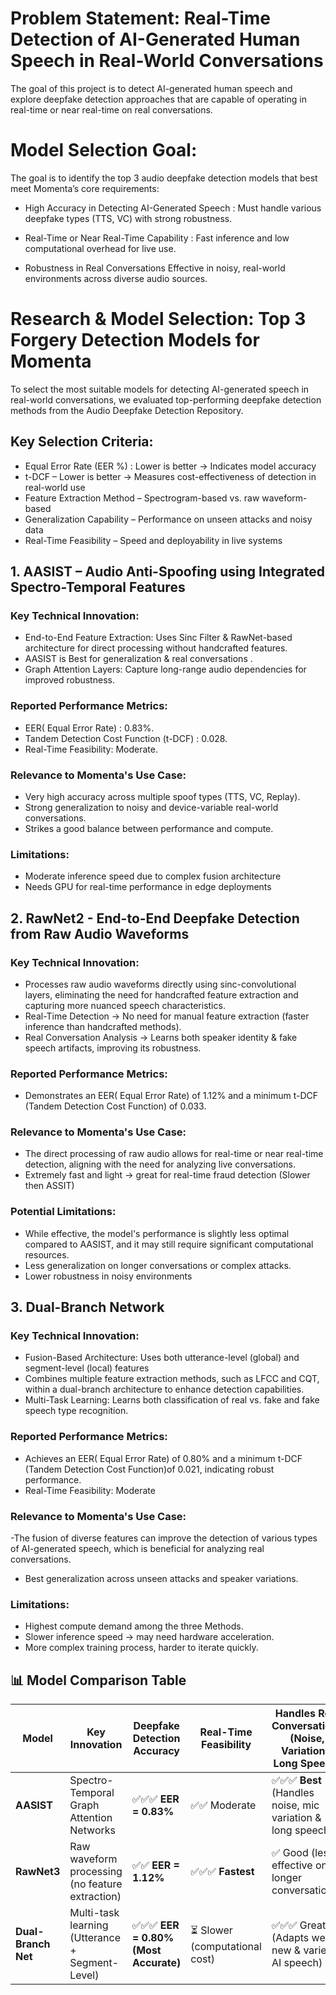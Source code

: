 # Problem Statement: Real-Time Detection of AI-Generated Human Speech in Real-World Conversations

The goal of this project is to detect AI-generated human speech and explore deepfake detection approaches that are capable of operating in real-time or near real-time on real conversations.



#  Model Selection Goal: 

The goal is to identify the top 3 audio deepfake detection models that best meet Momenta’s core requirements:

 - High Accuracy in Detecting AI-Generated Speech : 
Must handle various deepfake types (TTS, VC) with strong robustness.

- Real-Time or Near Real-Time Capability : 
Fast inference and low computational overhead for live use.

- Robustness in Real Conversations
Effective in noisy, real-world environments across diverse audio sources.


# Research & Model Selection: Top 3 Forgery Detection Models for Momenta

To select the most suitable models for detecting AI-generated speech in real-world conversations, we evaluated top-performing deepfake detection methods from the Audio Deepfake Detection Repository.

## Key Selection Criteria:

- Equal Error Rate (EER %) :  Lower is better → Indicates model accuracy
- t-DCF – Lower is better → Measures cost-effectiveness of detection in real-world use
- Feature Extraction Method – Spectrogram-based vs. raw waveform-based
- Generalization Capability – Performance on unseen attacks and noisy data
- Real-Time Feasibility – Speed and deployability in live systems


## 1. AASIST – Audio Anti-Spoofing using Integrated Spectro-Temporal Features

### Key Technical Innovation:
- End-to-End Feature Extraction: Uses Sinc Filter & RawNet-based architecture for direct processing without handcrafted features.
-  AASIST is  Best for generalization & real conversations .
- Graph Attention Layers: Capture long-range audio dependencies for improved robustness.
  
### Reported Performance Metrics:
- EER( Equal Error Rate) : 0.83%.
- Tandem Detection Cost Function (t-DCF) : 0.028.
- Real-Time Feasibility: Moderate.

 ### Relevance to Momenta's Use Case: 
- Very high accuracy across multiple spoof types (TTS, VC, Replay).
- Strong generalization to noisy and device-variable real-world conversations.
- Strikes a good balance between performance and compute.

### Limitations:
- Moderate inference speed due to complex fusion architecture
- Needs GPU for real-time performance in edge deployments

## 2. RawNet2   - End-to-End Deepfake Detection from Raw Audio Waveforms

### Key Technical Innovation: 
- Processes raw audio waveforms directly using sinc-convolutional layers, eliminating the need for handcrafted feature extraction and capturing more nuanced speech characteristics.​
- Real-Time Detection → No need for manual feature extraction (faster inference than handcrafted methods).
-  Real Conversation Analysis → Learns both speaker identity & fake speech artifacts, improving its robustness.

### Reported Performance Metrics: 
- Demonstrates an EER( Equal Error Rate) of 1.12% and a minimum t-DCF (Tandem Detection Cost Function)  of 0.033. ​
  
### Relevance to Momenta's Use Case: 
- The direct processing of raw audio allows for real-time or near real-time detection, aligning with the need for analyzing live conversations.​
- Extremely fast and light → great for real-time fraud detection (Slower then ASSIT)

### Potential Limitations: 
- While effective, the model's performance is slightly less optimal compared to AASIST, and it may still require significant computational resources.
- Less generalization on longer conversations or complex attacks.
- Lower robustness in noisy environments


## 3. Dual-Branch Network 

### Key Technical Innovation:
 - Fusion-Based Architecture: Uses both utterance-level (global) and segment-level (local) features
 - Combines multiple feature extraction methods, such as LFCC and CQT, within a dual-branch architecture to enhance detection capabilities.
 - Multi-Task Learning: Learns both classification of real vs. fake and fake speech type recognition.


### Reported Performance Metrics:
- Achieves an EER( Equal Error Rate) of 0.80% and a minimum t-DCF (Tandem Detection Cost Function)of 0.021, indicating robust performance.​
- Real-Time Feasibility:  Moderate

### Relevance to Momenta's Use Case: 
-The fusion of diverse features can improve the detection of various types of AI-generated speech, which is beneficial for analyzing real conversations.
- Best generalization across unseen attacks and speaker variations.

### Limitations:
- Highest compute demand among the three Methods.
- Slower inference speed → may need hardware acceleration.
- More complex training process, harder to iterate quickly.


## 📊 Model Comparison Table

| Model               | Key Innovation                                      | Deepfake Detection Accuracy           | Real-Time Feasibility         | Handles Real Conversations (Noise, Variations, Long Speech) | Best Use Case                     |
|--------------------|-----------------------------------------------------|---------------------------------------|-------------------------------|--------------------------------------------------------------|----------------------------------|
|  **AASIST**        | Spectro-Temporal Graph Attention Networks           | ✅✅✅ **EER = 0.83%**                   | ✅✅ Moderate                  | ✅✅✅ **Best** (Handles noise, mic variation & long speech)   | **Best Overall for Momenta**     |
| **RawNet3**       | Raw waveform processing (no feature extraction)      | ✅✅ **EER = 1.12%**                    | ✅✅✅ **Fastest**              | ✅ Good (less effective on longer conversations)             | **Best for Real-Time Processing**|
|  **Dual-Branch Net**| Multi-task learning (Utterance + Segment-Level)     | ✅✅✅ **EER = 0.80% (Most Accurate)**   | ⏳ Slower (computational cost) | ✅✅✅ Great (Adapts well to new & varied AI speech)          | **Best for Learning New Attacks**|




